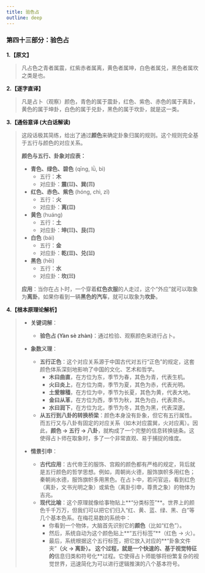 ```yaml
---
title: 验色占
outline: deep
---
```

  
### **第四十三部分：验色占**

**1.【原文】**
> 凡占色之青者属震，红紫赤者属离，黄色者属坤，白色者属兑，黑色者属坎之类是也。

**2.【逐字直译】**
> 凡是占卜（观察）颜色，青色的属于震卦，红色、紫色、赤色的属于离卦，黄色的属于坤卦，白色的属于兑卦，黑色的属于坎卦，就是这一类。

**3.【通俗意译 (大白话解读)**
> 这段话极其简练，给出了通过**颜色**来确定卦象归属的规则。这个规则完全基于五行与颜色的对应关系。
> 
> **颜色与五行、卦象对应表：**
> 
> *   **青色、绿色、碧色** (qīng, lǜ, bì)
>     *   五行：**木**
>     *   对应卦：**震(☳)、巽(☴)**
> *   **红色、赤色、紫色** (hóng, chì, zǐ)
>     *   五行：**火**
>     *   对应卦：**离(☲)**
> *   **黄色** (huáng)
>     *   五行：**土**
>     *   对应卦：**坤(☷)、艮(☶)**
> *   **白色** (bái)
>     *   五行：**金**
>     *   对应卦：**乾(☰)、兑(☱)**
> *   **黑色** (hēi)
>     *   五行：**水**
>     *   对应卦：**坎(☵)**
> 
> **应用**：当你在占卜时，一个穿着**红色衣服**的人走过，这个“外应”就可以取象为**离卦**。如果你看到一辆**黑色的汽车**，就可以取象为**坎卦**。

**4.【根本原理论解析】**
> *   **关键词解**：
>     *   **验色占 (Yàn sè zhàn)**：通过检验、观察颜色来进行占卜。
> 
> *   **象数义理**：
>     *   **五行正色**：这个对应关系源于中国古代对五行“正色”的规定，这套颜色体系深刻地影响了中国的文化、艺术和哲学。
>         *   **木曰曲直**，在方位为东，季节为春，其色为青，代表生机。
>         *   **火曰炎上**，在方位为南，季节为夏，其色为赤，代表光明。
>         *   **土爰稼穑**，在方位为中，季节为长夏，其色为黄，代表大地。
>         *   **金曰从革**，在方位为西，季节为秋，其色为白，代表肃杀。
>         *   **水曰润下**，在方位为北，季节为冬，其色为黑，代表深邃。
>     *   **从五行到八卦的转换桥梁**：颜色本身没有卦象，但它有五行属性。而五行又与八卦有固定的对应关系（如木对应震巽，火对应离）。因此，**颜色 -> 五行 -> 八卦**，就构成了一个完整的信息转换链条。这使得占卜师在取象时，多了一个非常直观、易于捕捉的维度。
> 
> *   **情景引申**：
>     *   **古代应用**：古代帝王的服饰、宫殿的颜色都有严格的规定，背后就是五行颜色的哲学思想。例如，周朝尚火德，服饰旗帜多用红色；秦朝尚水德，服饰旗帜多用黑色。在占卜中，若问官运，看到红色（离卦，文书光明之象）或紫色（离卦引申，尊贵之象）的物体为吉兆。
>     *   **现代比喻**：这个原理就像给事物贴上**“分类标签”**。世界上的颜色千千万万，但我们可以把它们归入“红、黄、蓝、绿、黑、白”等几个基本色系。在梅花易数的系统中：
>         *   你看到一个物体，大脑首先识别它的**颜色**（比如“红色”）。
>         *   然后，系统自动为这个颜色贴上**“五行标签”**（红色 -> 火）。
>         *   最后，系统根据这个五行标签，把它放入对应的**“卦象文件夹”**（火 -> 离卦）。
>         这个过程，就是一个快速的、基于视觉特征的**信息归类和符号化**过程。它使得占卜师能够将纷繁复杂的视觉世界，迅速简化为可以进行逻辑推演的八个基本符号。
